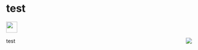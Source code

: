 # test

[<img style="margin-right: 30px" src=bar.svg height=30>](https://github.com/Abdl2000/test/blob/main/TNO%20logo.jpg)


test
&nbsp;
&nbsp;
&nbsp;
&nbsp;
&nbsp;
&nbsp;
<img align="right" src="https://github.com/RelentlessRDS/INNO-TNO/blob/main/assets/TNO%20logo.jpg">
&nbsp;
&nbsp;
